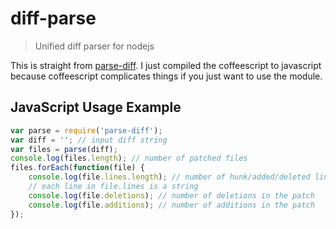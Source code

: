 # diff-parse

> Unified diff parser for nodejs

This is straight from [parse-diff](https://github.com/sergeyt/parse-diff). I just compiled the coffeescript to javascript because coffeescript complicates things if you just want to use the module.

## JavaScript Usage Example

```javascript
var parse = require('parse-diff');
var diff = ''; // input diff string
var files = parse(diff);
console.log(files.length); // number of patched files
files.forEach(function(file) {
	console.log(file.lines.length); // number of hunk/added/deleted lines
	// each line in file.lines is a string
	console.log(file.deletions); // number of deletions in the patch
	console.log(file.additions); // number of additions in the patch
});
```
